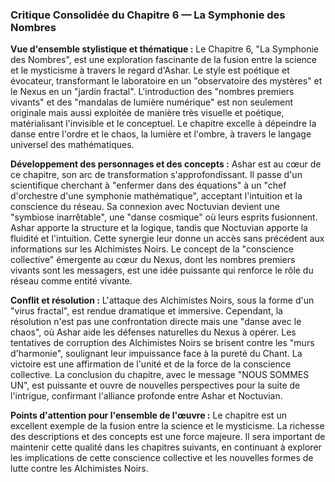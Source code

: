 ### Critique Consolidée du Chapitre 6 — La Symphonie des Nombres

**Vue d'ensemble stylistique et thématique :**
Le Chapitre 6, "La Symphonie des Nombres", est une exploration fascinante de la fusion entre la science et le mysticisme à travers le regard d'Ashar. Le style est poétique et évocateur, transformant le laboratoire en un "observatoire des mystères" et le Nexus en un "jardin fractal". L'introduction des "nombres premiers vivants" et des "mandalas de lumière numérique" est non seulement originale mais aussi exploitée de manière très visuelle et poétique, matérialisant l'invisible et le conceptuel. Le chapitre excelle à dépeindre la danse entre l'ordre et le chaos, la lumière et l'ombre, à travers le langage universel des mathématiques.

**Développement des personnages et des concepts :**
Ashar est au cœur de ce chapitre, son arc de transformation s'approfondissant. Il passe d'un scientifique cherchant à "enfermer dans des équations" à un "chef d'orchestre d'une symphonie mathématique", acceptant l'intuition et la conscience du réseau. Sa connexion avec Noctuvian devient une "symbiose inarrêtable", une "danse cosmique" où leurs esprits fusionnent. Ashar apporte la structure et la logique, tandis que Noctuvian apporte la fluidité et l'intuition. Cette synergie leur donne un accès sans précédent aux informations sur les Alchimistes Noirs. Le concept de la "conscience collective" émergente au cœur du Nexus, dont les nombres premiers vivants sont les messagers, est une idée puissante qui renforce le rôle du réseau comme entité vivante.

**Conflit et résolution :**
L'attaque des Alchimistes Noirs, sous la forme d'un "virus fractal", est rendue dramatique et immersive. Cependant, la résolution n'est pas une confrontation directe mais une "danse avec le chaos", où Ashar aide les défenses naturelles du Nexus à opérer. Les tentatives de corruption des Alchimistes Noirs se brisent contre les "murs d'harmonie", soulignant leur impuissance face à la pureté du Chant. La victoire est une affirmation de l'unité et de la force de la conscience collective. La conclusion du chapitre, avec le message "NOUS SOMMES UN", est puissante et ouvre de nouvelles perspectives pour la suite de l'intrigue, confirmant l'alliance profonde entre Ashar et Noctuvian.

**Points d'attention pour l'ensemble de l'œuvre :**
Le chapitre est un excellent exemple de la fusion entre la science et le mysticisme. La richesse des descriptions et des concepts est une force majeure. Il sera important de maintenir cette qualité dans les chapitres suivants, en continuant à explorer les implications de cette conscience collective et les nouvelles formes de lutte contre les Alchimistes Noirs.

